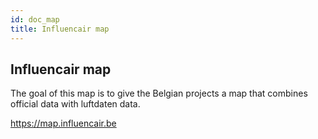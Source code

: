```yaml
---
id: doc_map
title: Influencair map
---
```


## Influencair map

The goal of this map is to give the Belgian projects a map that combines official data with luftdaten data.

https://map.influencair.be

